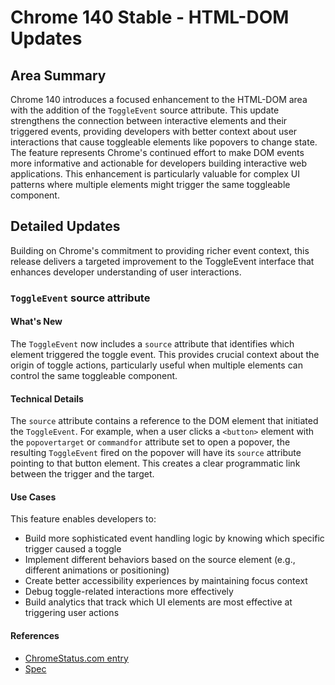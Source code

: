 # Chrome 140 Stable - HTML-DOM Updates

## Area Summary

Chrome 140 introduces a focused enhancement to the HTML-DOM area with the addition of the `ToggleEvent` source attribute. This update strengthens the connection between interactive elements and their triggered events, providing developers with better context about user interactions that cause toggleable elements like popovers to change state. The feature represents Chrome's continued effort to make DOM events more informative and actionable for developers building interactive web applications. This enhancement is particularly valuable for complex UI patterns where multiple elements might trigger the same toggleable component.

## Detailed Updates

Building on Chrome's commitment to providing richer event context, this release delivers a targeted improvement to the ToggleEvent interface that enhances developer understanding of user interactions.

### `ToggleEvent` source attribute

#### What's New
The `ToggleEvent` now includes a `source` attribute that identifies which element triggered the toggle event. This provides crucial context about the origin of toggle actions, particularly useful when multiple elements can control the same toggleable component.

#### Technical Details
The `source` attribute contains a reference to the DOM element that initiated the `ToggleEvent`. For example, when a user clicks a `<button>` element with the `popovertarget` or `commandfor` attribute set to open a popover, the resulting `ToggleEvent` fired on the popover will have its `source` attribute pointing to that button element. This creates a clear programmatic link between the trigger and the target.

#### Use Cases
This feature enables developers to:
- Build more sophisticated event handling logic by knowing which specific trigger caused a toggle
- Implement different behaviors based on the source element (e.g., different animations or positioning)
- Create better accessibility experiences by maintaining focus context
- Debug toggle-related interactions more effectively
- Build analytics that track which UI elements are most effective at triggering user actions

#### References
- [ChromeStatus.com entry](https://chromestatus.com/feature/5165304401100800)
- [Spec](https://html.spec.whatwg.org/multipage/interaction.html#the-toggleevent-interface)
